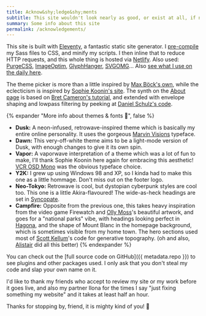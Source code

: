 ```yaml
---
title: Acknow&shy;ledge&shy;ments
subtitle: This site wouldn't look nearly as good, or exist at all, if not for…
summary: Some info about this site
permalink: /acknowledgements/
---
```


This site is built with [Eleventy](https://www.11ty.dev/), a fantastic static site generator. I [pre-compile](/blog/eleventy-asset-pipeline-precompiled-assets/) my Sass files to CSS, and minify my scripts. I then inline that to reduce HTTP requests, and this whole thing is hosted via [Netlify](https://netlify.com/). Also used: [PurgeCSS](https://purgecss.com), [ImageOptim](https://imageoptim.com/mac), [GlyphHanger](https://github.com/zachleat/glyphhanger), [SVGOMG](https://jakearchibald.github.io/svgomg/)… Also [see what I use on the daily here](/uses).

The theme picker is more than a little inspired by [Max Böck's own](https://mxb.dev), while the eclecticism is inspired by [Sophie Koonin's site](https://localghost.dev/). The synth on the [About page](/about/) is based on [Bret Cameron's tutorial](https://css-tricks.com/how-to-code-a-playable-synth-keyboard/), and extended with envelope shaping and lowpass filtering by peeking at [Daniel Schulz's code](https://iamschulz.com/building-a-synthesizer-in-javascript/).

{% expander "More info about themes &amp; fonts 🎨", false %}
- **Dusk:** A neon-infused, retrowave-inspired theme which is basically my entire online personality. It uses the gorgeous [Marvin Visions](https://www.readvisions.com/marvin) typeface.
- **Dawn:** This very-off-white theme aims to be a light-mode version of Dusk, with enough changes to give it its own spin.
- **Vapor:** A vaporwave interpretation of a theme which was a lot of fun to make, I'll thank Sophie Koonin here again for embracing this aesthetic! [VCR OSD Mono](https://www.dafont.com/vcr-osd-mono.font) was the obvious typeface choice.
- **Y2K:** I grew up using Windows 98 and XP, so I kinda had to make this one as a little hommage. Don't miss out on the footer logo.
- **Neo-Tokyo:** Retrowave is cool, but dystopian cyberpunk styles are cool too. This one is a little Akira-flavoured! The wide-as-heck headings are set in [Syncopate](https://fonts.google.com/specimen/Syncopate).
- **Campfire:** Opposite from the previous one, this takes heavy inspiration from the video game Firewatch and [Olly Moss](http://ollymoss.com/#/firewatch/)'s beautiful artwork, and goes for a "national parks" vibe, with headings looking perfect in [Hagona](https://www.dafont.com/hagona.font), and the shape of Mount Blanc in the homepage background, which is sometimes visible from my home town. The hero sections used most of [Scott Kellum](https://codepen.io/scottkellum/details/poOWGQg)'s code for generative topography. (oh and also, [Alistair](https://alistairshepherd.uk/) did all this better)
{% endexpander %}

You can check out the [full source code on GitHub]({{ metadata.repo }}) to see plugins and other packages used. I only ask that you don't steal my code and slap your own name on it.

I'd like to thank my friends who accept to review my site or my work before it goes live, and also my partner Ilona for the times I say "just fixing something my website" and it takes at least half an hour.

Thanks for stopping by, friend, it is mighty kind of you! 👋